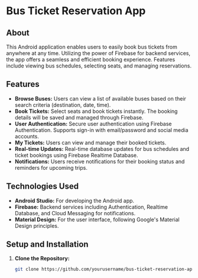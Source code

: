 # Bus Ticket Reservation App

## About
This Android application enables users to easily book bus tickets from anywhere at any time. Utilizing the power of Firebase for backend services, the app offers a seamless and efficient booking experience. Features include viewing bus schedules, selecting seats, and managing reservations.

## Features
- **Browse Buses:** Users can view a list of available buses based on their search criteria (destination, date, time).
- **Book Tickets:** Select seats and book tickets instantly. The booking details will be saved and managed through Firebase.
- **User Authentication:** Secure user authentication using Firebase Authentication. Supports sign-in with email/password and social media accounts.
- **My Tickets:** Users can view and manage their booked tickets.
- **Real-time Updates:** Real-time database updates for bus schedules and ticket bookings using Firebase Realtime Database.
- **Notifications:** Users receive notifications for their booking status and reminders for upcoming trips.

## Technologies Used
- **Android Studio:** For developing the Android app.
- **Firebase:** Backend services including Authentication, Realtime Database, and Cloud Messaging for notifications.
- **Material Design:** For the user interface, following Google's Material Design principles.

## Setup and Installation
1. **Clone the Repository:**
   ```sh
   git clone https://github.com/yourusername/bus-ticket-reservation-app.git
